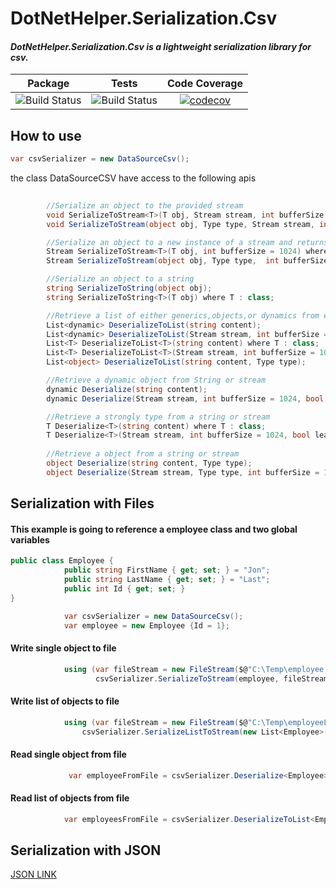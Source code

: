 # DotNetHelper.Serialization.Csv

#### *DotNetHelper.Serialization.Csv is a lightweight serialization library for csv.* 

| Package  | Tests | Code Coverage |
| :-----:  | :---: | :------: |
| ![Build Status][nuget-downloads]  | ![Build Status][tests]  | [![codecov](https://codecov.io/gh/TheMofaDe/DotNetHelper.Serialization.Csv/branch/master/graph/badge.svg)](https://codecov.io/gh/TheMofaDe/DotNetHelper.Serialization.Csv) |


## How to use
 ```csharp 
 var csvSerializer = new DataSourceCsv(); 
 ```

the class DataSourceCSV have access to the following apis
```csharp 
        
        //Serialize an object to the provided stream
        void SerializeToStream<T>(T obj, Stream stream, int bufferSize = 1024, bool leaveStreamOpen = false) where T : class;
        void SerializeToStream(object obj, Type type, Stream stream, int bufferSize = 1024, bool leaveStreamOpen = false);

        //Serialize an object to a new instance of a stream and returns the stream
        Stream SerializeToStream<T>(T obj, int bufferSize = 1024) where T : class;
        Stream SerializeToStream(object obj, Type type,  int bufferSize = 1024);

        //Serialize an object to a string
        string SerializeToString(object obj);
        string SerializeToString<T>(T obj) where T : class;

        //Retrieve a list of either generics,objects,or dynamics from either a stream or string
        List<dynamic> DeserializeToList(string content);
        List<dynamic> DeserializeToList(Stream stream, int bufferSize = 1024, bool leaveStreamOpen = false);
        List<T> DeserializeToList<T>(string content) where T : class;
        List<T> DeserializeToList<T>(Stream stream, int bufferSize = 1024, bool leaveStreamOpen = false) where T : class;
        List<object> DeserializeToList(string content, Type type);

        //Retrieve a dynamic object from String or stream
        dynamic Deserialize(string content);
        dynamic Deserialize(Stream stream, int bufferSize = 1024, bool leaveStreamOpen = false);

        //Retrieve a strongly type from a string or stream
        T Deserialize<T>(string content) where T : class;
        T Deserialize<T>(Stream stream, int bufferSize = 1024, bool leaveStreamOpen = false) where T : class;
        
        //Retrieve a object from a string or stream
        object Deserialize(string content, Type type);        
        object Deserialize(Stream stream, Type type, int bufferSize = 1024, bool leaveStreamOpen = false);
```


## Serialization with Files 


#### This example is going to reference a employee class and two global variables 
~~~csharp
public class Employee {
            public string FirstName { get; set; } = "Jon";
            public string LastName { get; set; } = "Last";
            public int Id { get; set; }
}

            var csvSerializer = new DataSourceCsv();
            var employee = new Employee {Id = 1};
~~~ 

#### Write single object to file
~~~csharp 
            using (var fileStream = new FileStream($@"C:\Temp\employee.csv", FileMode.Create, FileAccess.Write))
                   csvSerializer.SerializeToStream(employee, fileStream);
~~~
#### Write list of objects to file
~~~csharp 
            using (var fileStream = new FileStream($@"C:\Temp\employeeList.csv", FileMode.Create, FileAccess.Write))
                csvSerializer.SerializeListToStream(new List<Employee>(){employee}, fileStream);
~~~

#### Read single object from file
~~~csharp 
             var employeeFromFile = csvSerializer.Deserialize<Employee>(new StreamReader($@"C:\Temp\employee.csv").BaseStream);
~~~
#### Read list of objects from file
~~~csharp 
            var employeesFromFile = csvSerializer.DeserializeToList<Employee>(new StreamReader($@"C:\Temp\employeeList.csv").BaseStream);
~~~ 




## Serialization with JSON
[JSON LINK][Json]


<!-- Links. -->
[Cake]: https://gist.github.com/davidfowl/ed7564297c61fe9ab814
[Azure DevOps]: https://gist.github.com/davidfowl/ed7564297c61fe9ab814
[AppVeyor]: https://gist.github.com/davidfowl/ed7564297c61fe9ab814
[GitVersion]: https://gitversion.readthedocs.io/en/latest/
[Nuget]: https://gist.github.com/davidfowl/ed7564297c61fe9ab814
[Chocolately]: https://gist.github.com/davidfowl/ed7564297c61fe9ab814
[WiX]: http://wixtoolset.org/
[DocFx]: https://dotnet.github.io/docfx/
[Github]: https://github.com/TheMofaDe/DotNetHelper.Serialization.Csv
[Json]: https://github.com/TheMofaDe/DotNetHelper.Serialization.Csv
[Csv]: https://github.com/TheMofaDe/DotNetHelper.Serialization.Csv

[Docs]: https://themofade.github.io/DotNetHelper.Serialization.Csv/index.html
[Docs-API]: https://themofade.github.io/DotNetHelper.Serialization.Csv/api/DotNetHelper.Serialization.Csv.html
[Docs-Tutorials]: https://themofade.github.io/DotNetHelper.Serialization.Csv/tutorials/index.html
[Docs-samples]: https://dotnet.github.io/docfx/
[Changelogs]: https://dotnet.github.io/docfx/


[nuget-downloads]: https://img.shields.io/nuget/dt/DotNetHelper.Serialization.Csv.svg?style=flat-square
[tests]: https://img.shields.io/appveyor/tests/TheMofaDe/DotNetHelper.Serialization.Csv.svg?style=flat-square
[coverage-status]: https://dev.azure.com/Josephmcnealjr0013/DotNetHelper.Serialization.Csv/_apis/build/status/TheMofaDe.DotNetHelper.Serialization.Csv?branchName=master&jobName=Windows
[azure-windows]: https://dev.azure.com/Josephmcnealjr0013/DotNetHelper.Serialization.Csv/_apis/build/status/TheMofaDe.DotNetHelper.Serialization.Csv?branchName=master&jobName=Windows
[azure-linux]: https://dev.azure.com/Josephmcnealjr0013/DotNetHelper.Serialization.Csv/_apis/build/status/TheMofaDe.DotNetHelper.Serialization.Csv?branchName=master&jobName=Linux
[azure-macOS]: https://dev.azure.com/Josephmcnealjr0013/DotNetHelper.Serialization.Csv/_apis/build/status/TheMofaDe.DotNetHelper.Serialization.Csv?branchName=master&jobName=macOS
[app-veyor]: https://ci.appveyor.com/project/TheMofaDe/DotNetHelper.Serialization.Csv

